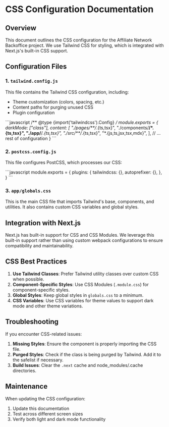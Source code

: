 # CSS Configuration Documentation

## Overview

This document outlines the CSS configuration for the Affiliate Network Backoffice project. We use Tailwind CSS for styling, which is integrated with Next.js's built-in CSS support.

## Configuration Files

### 1. `tailwind.config.js`

This file contains the Tailwind CSS configuration, including:
- Theme customization (colors, spacing, etc.)
- Content paths for purging unused CSS
- Plugin configuration

\`\`\`javascript
/** @type {import('tailwindcss').Config} */
module.exports = {
  darkMode: ["class"],
  content: [
    "./pages/**/*.{ts,tsx}",
    "./components/**/*.{ts,tsx}",
    "./app/**/*.{ts,tsx}",
    "./src/**/*.{ts,tsx}",
    "*.{js,ts,jsx,tsx,mdx}",
  ],
  // ... rest of configuration
}
\`\`\`

### 2. `postcss.config.js`

This file configures PostCSS, which processes our CSS:

\`\`\`javascript
module.exports = {
  plugins: {
    tailwindcss: {},
    autoprefixer: {},
  },
}
\`\`\`

### 3. `app/globals.css`

This is the main CSS file that imports Tailwind's base, components, and utilities. It also contains custom CSS variables and global styles.

## Integration with Next.js

Next.js has built-in support for CSS and CSS Modules. We leverage this built-in support rather than using custom webpack configurations to ensure compatibility and maintainability.

## CSS Best Practices

1. **Use Tailwind Classes**: Prefer Tailwind utility classes over custom CSS when possible.
2. **Component-Specific Styles**: Use CSS Modules (`.module.css`) for component-specific styles.
3. **Global Styles**: Keep global styles in `globals.css` to a minimum.
4. **CSS Variables**: Use CSS variables for theme values to support dark mode and other theme variations.

## Troubleshooting

If you encounter CSS-related issues:

1. **Missing Styles**: Ensure the component is properly importing the CSS file.
2. **Purged Styles**: Check if the class is being purged by Tailwind. Add it to the safelist if necessary.
3. **Build Issues**: Clear the `.next` cache and node_modules/.cache directories.

## Maintenance

When updating the CSS configuration:

1. Update this documentation
2. Test across different screen sizes
3. Verify both light and dark mode functionality
